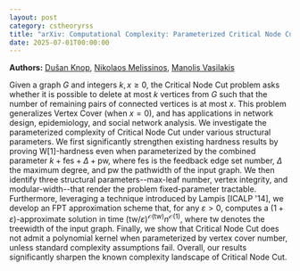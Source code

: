 ```yaml
---
layout: post
category: cstheoryrss
title: "arXiv: Computational Complexity: Parameterized Critical Node Cut Revisited"
date: 2025-07-01T00:00:00
---
```


**Authors:** [Dušan Knop](https://dblp.uni-trier.de/search?q=Du%C5%A1an+Knop), [Nikolaos Melissinos](https://dblp.uni-trier.de/search?q=Nikolaos+Melissinos), [Manolis Vasilakis](https://dblp.uni-trier.de/search?q=Manolis+Vasilakis)

Given a graph $G$ and integers $k, x \geq 0$, the Critical Node Cut problem
asks whether it is possible to delete at most $k$ vertices from $G$ such that
the number of remaining pairs of connected vertices is at most $x$. This
problem generalizes Vertex Cover (when $x = 0$), and has applications in
network design, epidemiology, and social network analysis. We investigate the
parameterized complexity of Critical Node Cut under various structural
parameters. We first significantly strengthen existing hardness results by
proving W[1]-hardness even when parameterized by the combined parameter $k +
\mathrm{fes} + \Delta + \mathrm{pw}$, where $\mathrm{fes}$ is the feedback edge
set number, $\Delta$ the maximum degree, and $\mathrm{pw}$ the pathwidth of the
input graph. We then identify three structural parameters--max-leaf number,
vertex integrity, and modular-width--that render the problem fixed-parameter
tractable. Furthermore, leveraging a technique introduced by Lampis [ICALP
'14], we develop an FPT approximation scheme that, for any $\varepsilon > 0$,
computes a $(1+\varepsilon)$-approximate solution in time $(\mathrm{tw} /
\varepsilon)^{\mathcal{O}(\mathrm{tw})} n^{\mathcal{O}(1)}$, where
$\mathrm{tw}$ denotes the treewidth of the input graph. Finally, we show that
Critical Node Cut does not admit a polynomial kernel when parameterized by
vertex cover number, unless standard complexity assumptions fail. Overall, our
results significantly sharpen the known complexity landscape of Critical Node
Cut.